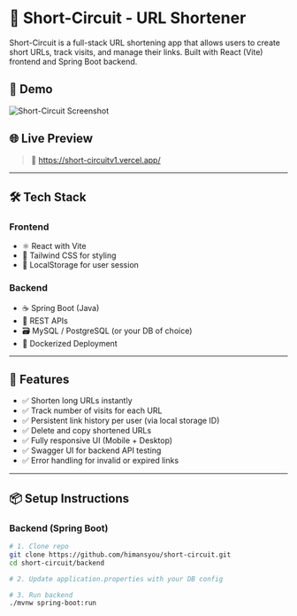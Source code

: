 # 🔗 Short-Circuit - URL Shortener

Short-Circuit is a full-stack URL shortening app that allows users to create short URLs, track visits, and manage their links. Built with React (Vite) frontend and Spring Boot backend.

## 📸 Demo

![Short-Circuit Screenshot](https://github.com/user-attachments/assets/4c3320be-0476-4818-90cf-b61e0c084220) 

## 🌐 Live Preview

> 🔴 https://short-circuitv1.vercel.app/

---

## 🛠️ Tech Stack

### Frontend
- ⚛️ React with Vite
- 🎨 Tailwind CSS for styling
- 🔐 LocalStorage for user session

### Backend
- ☕ Spring Boot (Java)
- 🧰 REST APIs
- 🗃️ MySQL / PostgreSQL (or your DB of choice)
- 🐳 Dockerized Deployment

---

## 🚀 Features

- ✅ Shorten long URLs instantly
- ✅ Track number of visits for each URL
- ✅ Persistent link history per user (via local storage ID)
- ✅ Delete and copy shortened URLs
- ✅ Fully responsive UI (Mobile + Desktop)
- ✅ Swagger UI for backend API testing
- ✅ Error handling for invalid or expired links

---

## 📦 Setup Instructions

### Backend (Spring Boot)

```bash
# 1. Clone repo
git clone https://github.com/himansyou/short-circuit.git
cd short-circuit/backend

# 2. Update application.properties with your DB config

# 3. Run backend
./mvnw spring-boot:run

